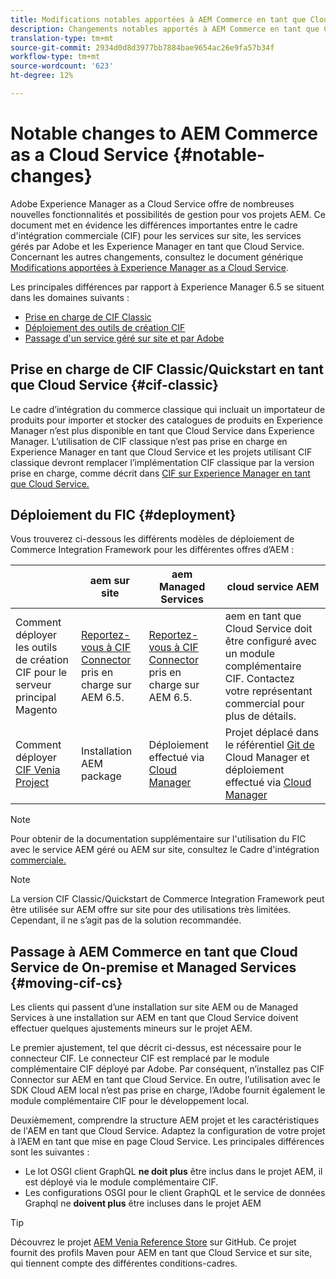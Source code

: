 ```yaml
---
title: Modifications notables apportées à AEM Commerce en tant que Cloud Service
description: Changements notables apportés à AEM Commerce en tant que Cloud Service par rapport à Adobe Experience Manager 6.5.
translation-type: tm+mt
source-git-commit: 2934d0d8d3977bb7884bae9654ac26e9fa57b34f
workflow-type: tm+mt
source-wordcount: '623'
ht-degree: 12%

---
```



# Notable changes to AEM Commerce as a Cloud Service {#notable-changes}

Adobe Experience Manager as a Cloud Service offre de nombreuses nouvelles fonctionnalités et possibilités de gestion pour vos projets AEM. Ce document met en évidence les différences importantes entre le cadre d&#39;intégration commerciale (CIF) pour les services sur site, les services gérés par Adobe et les Experience Manager en tant que Cloud Service. Concernant les autres changements, consultez le document générique [Modifications apportées à Experience Manager as a Cloud Service](/help/release-notes/aem-cloud-changes.md).

Les principales différences par rapport à Experience Manager 6.5 se situent dans les domaines suivants :
* [Prise en charge de CIF Classic](#cif-classic)
* [Déploiement des outils de création CIF](#cif-tools)
* [Passage d&#39;un service géré sur site et par Adobe](#moving-cif-cs)

## Prise en charge de CIF Classic/Quickstart en tant que Cloud Service {#cif-classic}

Le cadre d’intégration du commerce classique qui incluait un importateur de produits pour importer et stocker des catalogues de produits en Experience Manager n’est plus disponible en tant que Cloud Service dans Experience Manager. L’utilisation de CIF classique n’est pas prise en charge en Experience Manager en tant que Cloud Service et les projets utilisant CIF classique devront remplacer l’implémentation CIF classique par la version prise en charge, comme décrit dans [CIF sur Experience Manager en tant que Cloud Service.](https://docs.adobe.com/content/help/en/experience-manager-cloud-service/commerce/architecture/magento.html#overview)

## Déploiement du FIC {#deployment}

Vous trouverez ci-dessous les différents modèles de déploiement de Commerce Integration Framework pour les différentes offres d’AEM :

|  | aem sur site | aem Managed Services | cloud service AEM |
|-------------     |-----------|-----------|-----------|
| Comment déployer les outils de création CIF pour le serveur principal Magento | [Reportez-vous à CIF Connector](https://github.com/adobe/commerce-cif-connector/blob/master/README.md) pris en charge sur AEM 6.5. | [Reportez-vous à CIF Connector](https://github.com/adobe/commerce-cif-connector/blob/master/README.md) pris en charge sur AEM 6.5. | aem en tant que Cloud Service doit être configuré avec un module complémentaire CIF. Contactez votre représentant commercial pour plus de détails. |
| Comment déployer [CIF Venia Project](https://github.com/adobe/aem-cif-guides-venia) | Installation AEM package | Déploiement effectué via [Cloud Manager](https://docs.adobe.com/content/help/en/experience-manager-cloud-manager/using/introduction-to-cloud-manager.html) | Projet déplacé dans le référentiel [Git de](https://docs.adobe.com/content/help/fr-FR/experience-manager-cloud-service/implementing/managing-code/integrating-with-git.html) Cloud Manager et déploiement effectué via [Cloud Manager](https://docs.adobe.com/content/help/fr-FR/experience-manager-cloud-service/implementing/deploying/overview.html) |

>[!NOTE]
>
>Pour obtenir de la documentation supplémentaire sur l&#39;utilisation du FIC avec le service AEM géré ou AEM sur site, consultez le Cadre d&#39;intégration [commerciale.](https://www.adobe.io/apis/experiencecloud/commerce-integration-framework/getting-started.html)

>[!NOTE]
>
>La version CIF Classic/Quickstart de Commerce Integration Framework peut être utilisée sur AEM offre sur site pour des utilisations très limitées. Cependant, il ne s’agit pas de la solution recommandée.

## Passage à AEM Commerce en tant que Cloud Service de On-premise et Managed Services {#moving-cif-cs}

Les clients qui passent d’une installation sur site AEM ou de Managed Services à une installation sur AEM en tant que Cloud Service doivent effectuer quelques ajustements mineurs sur le projet AEM.

Le premier ajustement, tel que décrit ci-dessus, est nécessaire pour le connecteur CIF. Le connecteur CIF est remplacé par le module complémentaire CIF déployé par Adobe. Par conséquent, n’installez pas CIF Connector sur AEM en tant que Cloud Service. En outre, l’utilisation avec le SDK Cloud AEM local n’est pas prise en charge, l’Adobe fournit également le module complémentaire CIF pour le développement [](develop.md)local.

Deuxièmement, comprendre la structure [](https://docs.adobe.com/content/help/fr-FR/experience-manager-cloud-service/implementing/developing/aem-project-content-package-structure.html) AEM projet et les caractéristiques de l&#39;AEM en tant que Cloud Service. Adaptez la configuration de votre projet à l’AEM en tant que mise en page Cloud Service.
Les principales différences sont les suivantes :

* Le lot OSGI client GraphQL **ne doit plus** être inclus dans le projet AEM, il est déployé via le module complémentaire CIF.
* Les configurations OSGI pour le client GraphQL et le service de données Graphql ne **doivent plus** être incluses dans le projet AEM

>[!TIP]
>
>Découvrez le projet [AEM Venia Reference Store](https://github.com/adobe/aem-cif-guides-venia) sur GitHub. Ce projet fournit des profils Maven pour AEM en tant que Cloud Service et sur site, qui tiennent compte des différentes conditions-cadres.
